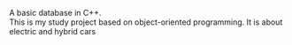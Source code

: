A basic database in C++. <br />
This is my study project based on object-oriented programming. It is about electric and hybrid cars
